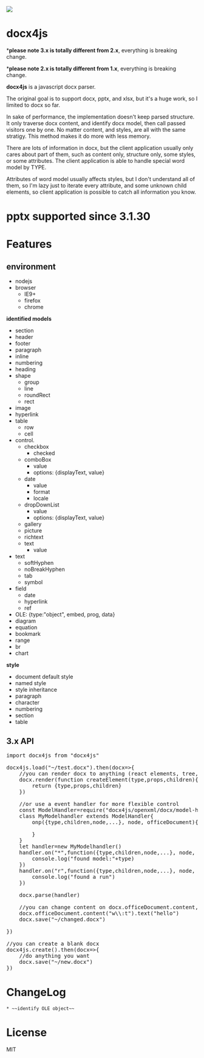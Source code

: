 ![](https://api.travis-ci.org/lalalic/docx4js.svg?branch=master)

# docx4js

***please note 3.x is totally different from 2.x**, everything is breaking change.

***please note 2.x is totally different from 1.x**, everything is breaking change.

**docx4js** is a javascript docx parser.

The original goal is to support docx, pptx, and xlsx, but it's a huge work, so I limited to docx so far.

In sake of performance, the implementation doesn't keep parsed structure. It only traverse docx content, and identify docx model, then call passed visitors one by one. No matter content, and styles, are all with the same stratigy. This method makes it do more with less memory.

There are lots of information in docx, but the client application usually only cares about part of them, such as content only, structure only, some styles, or some attributes. The client application is able to handle special word model by TYPE.

Attributes of word model usually affects styles, but I don't understand all of them, so I'm lazy just to iterate every attribute, and some unknown child elements, so client application is possible to catch all information you know.

# pptx supported since 3.1.30

# Features


## environment


* nodejs
* browser
	* IE9+
	* firefox
	* chrome


**identified models**

* section
* header
* footer
* paragraph
* inline
* numbering
* heading
* shape
	* group
	* line
	* roundRect
	* rect
* image
* hyperlink
* table
	* row
	* cell
* control.
	* checkbox
		* checked
	* comboBox
		* value
		* options: {displayText, value}
	* date
		* value
		* format
		* locale
	* dropDownList
		* value
		* options: {displayText, value}
	* gallery
	* picture
	* richtext
	* text
		* value
* text
	* softHyphen
	* noBreakHyphen
	* tab
	* symbol
* field
	* date
	* hyperlink
	* ref
* OLE: {type:"object", embed, prog, data}
* diagram
* equation
* bookmark
* range
* br
* chart

**style**

* document default style
* named style
* style inheritance
* paragraph
* character
* numbering
* section
* table

## 3.x API
<pre>
import docx4js from "docx4js"

docx4js.load("~/test.docx").then(docx=>{
	//you can render docx to anything (react elements, tree, dom, and etc) by giving a function
	docx.render(function createElement(type,props,children){
		return {type,props,children}
	})

	//or use a event handler for more flexible control
	const ModelHandler=require("docx4js/openxml/docx/model-handler").default
	class MyModelhandler extends ModelHandler{
		onp({type,children,node,...}, node, officeDocument){

		}
	}
	let handler=new MyModelhandler()
	handler.on("*",function({type,children,node,...}, node, officeDocument){
		console.log("found model:"+type)
	})
	handler.on("r",function({type,children,node,...}, node, officeDocument){
		console.log("found a run")
	})

	docx.parse(handler)

	//you can change content on docx.officeDocument.content, and then save
	docx.officeDocument.content("w\\:t").text("hello")
	docx.save("~/changed.docx")

})

//you can create a blank docx
docx4js.create().then(docx=>{
	//do anything you want
	docx.save("~/new.docx")
})
</pre>
# ChangeLog
	* ~~identify OLE object~~
# License
MIT
